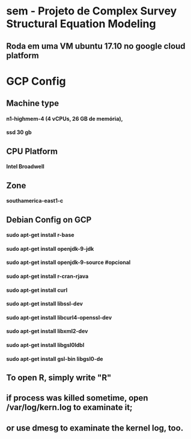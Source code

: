 # sem - Projeto de Complex Survey Structural Equation Modeling 
## Roda em uma VM ubuntu 17.10 no google cloud platform

# GCP Config 

## Machine type 
#### n1-highmem-4 (4 vCPUs, 26 GB de memória),
#### ssd 30 gb
## CPU Platform
#### Intel Broadwell
## Zone
#### southamerica-east1-c
## Debian Config on GCP
#### sudo apt-get install r-base
#### sudo apt-get install openjdk-9-jdk
#### sudo apt-get install openjdk-9-source #opcional
#### sudo apt-get install r-cran-rjava
#### sudo apt-get install curl
#### sudo apt-get install libssl-dev
#### sudo apt-get install libcurl4-openssl-dev
#### sudo apt-get install libxml2-dev
#### sudo apt-get install libgsl0ldbl
#### sudo apt-get install gsl-bin libgsl0-de
## To open R, simply write "R"
## if process was killed sometime, open  /var/log/kern.log to examinate it;
## or use dmesg to examinate the kernel log, too.